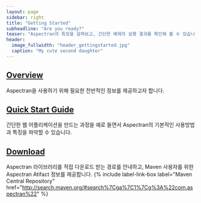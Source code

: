 ```yaml
---
layout: page
sidebar: right
title: "Getting Started"
subheadline: "Are you ready?"
teaser: "Aspectran의 특징을 살펴보고, 간단한 예제의 실행 결과를 확인해 볼 수 있습니다."
header:
  image_fullwidth: "header_gettingstarted.jpg"
  caption: "My cute second daughter"
---
```


## [Overview][1]
Aspectran을 사용하기 위해 필요한 전반적인 정보를 제공하고자 합니다.

## [Quick Start Guide][2]
간단한 웹 어플리케이션을 만드는 과정을 예로 들면서 Aspectran의 기본적인 사용방법과 특징을 파악할 수 있습니다.

## [Download][3]
Aspectran 라이브러리를 적접 다운로드 받는 경로를 안내하고, Maven 사용자를 위한 Aspectran Atifact 정보를 제공합니다.
{% include label-link-box label="Maven Central Repository" href="http://search.maven.org/#search%7Cga%7C1%7Cg%3A%22com.aspectran%22" %}

[1]: /getting-started/overview/
[2]: /getting-started/quickstart/
[3]: /download/
